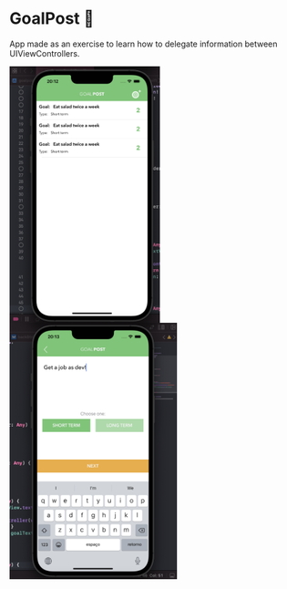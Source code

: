 # GoalPost 🎯
App made as an exercise to learn how to delegate information between UIViewControllers.

<img align="center" alt="Screenshot" src="./screenshot1.png" height="450"/><img align="center" alt="Screenshot" src="./screenshot2.png" height="450"/>
